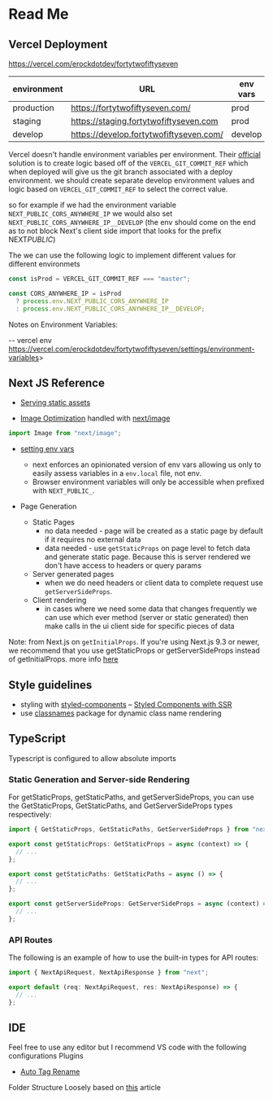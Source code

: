 # Read Me

## Vercel Deployment

<https://vercel.com/erockdotdev/fortytwofiftyseven>

| environment | URL                                       | env vars |
| ----------- | ----------------------------------------- | -------- |
| production  | <https://fortytwofiftyseven.com/>         | prod     |
| staging     | <https://staging.fortytwofiftyseven.com>  | prod     |
| develop     | <https://develop.fortytwofiftyseven.com/> | develop  |

Vercel doesn't handle environment variables per environment. Their [official](https://vercel.com/support/articles/set-up-a-staging-environment-on-vercel) solution
is to create logic based off of the `VERCEL_GIT_COMMIT_REF` which when deployed will give us the git branch associated with a deploy environment. we should create separate develop environment values and logic based on `VERCEL_GIT_COMMIT_REF` to select the correct value.

so for example if we had the environment variable `NEXT_PUBLIC_CORS_ANYWHERE_IP` we would also set `NEXT_PUBLIC_CORS_ANYWHERE_IP__DEVELOP` (the env should come on the end as to not block Next's client side import that looks for the prefix NEXT*PUBLIC*)

The we can use the following logic to implement different values for different environmets

```js
const isProd = VERCEL_GIT_COMMIT_REF === "master";

const CORS_ANYWHERE_IP = isProd
  ? process.env.NEXT_PUBLIC_CORS_ANYWHERE_IP
  : process.env.NEXT_PUBLIC_CORS_ANYWHERE_IP__DEVELOP;
```

Notes on Environment Variables:

-- vercel env <https://vercel.com/erockdotdev/fortytwofiftyseven/settings/environment-variables>>

## Next JS Reference

- [Serving static assets](https://nextjs.org/docs/basic-features/static-file-serving)

- [Image Optimization](https://nextjs.org/docs/basic-features/image-optimization) handled with [next/image](https://nextjs.org/docs/api-reference/next/image)

```js
import Image from "next/image";
```

- [setting env vars](https://nextjs.org/docs/basic-features/environment-variables)

  - next enforces an opinionated version of env vars allowing us only to easily assess variables in a `env.local` file, not env.
  - Browser environment variables will only be accessible when prefixed with `NEXT_PUBLIC_`.

- Page Generation
  - Static Pages
    - no data needed - page will be created as a static page by default if it requires no external data
    - data needed - use `getStaticProps` on page level to fetch data and generate static page. Because this is server rendered we don't have access to headers or query params
  - Server generated pages
    - when we do need headers or client data to complete request use `getServerSideProps`.
  - Client rendering
    - in cases where we need some data that changes frequently we can use which ever method (server or static generated) then make calls in the ui client side for specific pieces of data

Note: from Next.js on `getInitialProps`. If you're using Next.js 9.3 or newer, we recommend that you use getStaticProps or getServerSideProps instead of getInitialProps.
more info [here](https://nextjs.org/docs/api-reference/data-fetching/getInitialProps)

## Style guidelines

- styling with [styled-components](https://styled-components.com/)
  – [Styled Components with SSR](https://styled-components.com/docs/advanced#server-side-rendering)
- use [classnames](https://www.npmjs.com/package/classnames) package for dynamic class name rendering

## TypeScript

Typescript is configured to allow absolute imports

### Static Generation and Server-side Rendering

For getStaticProps, getStaticPaths, and getServerSideProps, you can use the GetStaticProps, GetStaticPaths, and GetServerSideProps types respectively:

```js
import { GetStaticProps, GetStaticPaths, GetServerSideProps } from "next";

export const getStaticProps: GetStaticProps = async (context) => {
  // ...
};

export const getStaticPaths: GetStaticPaths = async () => {
  // ...
};

export const getServerSideProps: GetServerSideProps = async (context) => {
  // ...
};
```

### API Routes

The following is an example of how to use the built-in types for API routes:

```js
import { NextApiRequest, NextApiResponse } from "next";

export default (req: NextApiRequest, res: NextApiResponse) => {
  // ...
};
```

## IDE

Feel free to use any editor but I recommend VS code with the following configurations
Plugins

- [Auto Tag Rename](https://marketplace.visualstudio.com/items?itemName=formulahendry.auto-rename-tag)

Folder Structure
Loosely based on [this](https://wityan.medium.com/next-js-project-structure-1531610bed71) article
